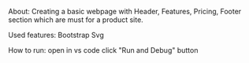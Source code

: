 About:
    Creating a basic webpage with Header, Features, Pricing, Footer section which are must for a product site.

Used features:
     Bootstrap
     Svg

How to run:
    open in vs code
    click "Run and Debug" button     
